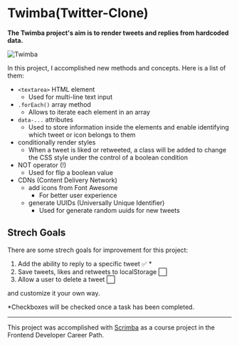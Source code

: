 # Twimba(Twitter-Clone)
<b>The Twimba project's aim is to render tweets and replies from hardcoded data.</b>

![Twimba](https://user-images.githubusercontent.com/106872138/211902039-b0144a05-e32d-4bfe-a887-c54158db87ba.gif)

In this project, I accomplished new methods and concepts. Here is a list of them:

* `<textarea>` HTML element
  * Used for multi-line text input
* `.forEach()` array method
  * Allows to iterate each element in an array
* `data-...` attributes
  * Used to store information inside the elements and enable identifying which tweet or icon belongs to them
* conditionally render styles
  * When a tweet is liked or retweeted, a class will be added to change the CSS style under the control of a boolean condition
* NOT operator (!)
  * Used for flip a boolean value
* CDNs (Content Delivery Network)
  * add icons from Font Awesome
    * For better user experience
  * generate UUIDs (Universally Unique Identifier)
    * Used for generate random uuids for new tweets

## Strech Goals
There are some strech goals for improvement for this project:
1.  Add the ability to reply to a specific tweet :white_check_mark: * <!-- when checkhed :white_check_mark: -->
2. Save tweets, likes and retweets to localStorage :white_large_square: 
3. Allow a user to delete a tweet :white_large_square:

and customize it your own way.

*Checkboxes will be checked once a task has been completed.

-------
This project was accomplished with <a href="https://scrimba.com/">Scrimba</a> as a course project in the Frontend Developer Career Path.

